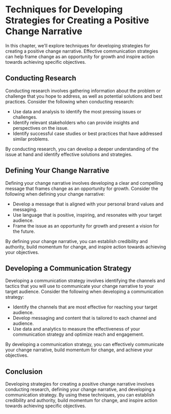 Techniques for Developing Strategies for Creating a Positive Change Narrative
========================================================================================================================================================

In this chapter, we'll explore techniques for developing strategies for creating a positive change narrative. Effective communication strategies can help frame change as an opportunity for growth and inspire action towards achieving specific objectives.

Conducting Research
-------------------

Conducting research involves gathering information about the problem or challenge that you hope to address, as well as potential solutions and best practices. Consider the following when conducting research:

* Use data and analysis to identify the most pressing issues or challenges.
* Identify relevant stakeholders who can provide insights and perspectives on the issue.
* Identify successful case studies or best practices that have addressed similar problems.

By conducting research, you can develop a deeper understanding of the issue at hand and identify effective solutions and strategies.

Defining Your Change Narrative
------------------------------

Defining your change narrative involves developing a clear and compelling message that frames change as an opportunity for growth. Consider the following when defining your change narrative:

* Develop a message that is aligned with your personal brand values and messaging.
* Use language that is positive, inspiring, and resonates with your target audience.
* Frame the issue as an opportunity for growth and present a vision for the future.

By defining your change narrative, you can establish credibility and authority, build momentum for change, and inspire action towards achieving your objectives.

Developing a Communication Strategy
-----------------------------------

Developing a communication strategy involves identifying the channels and tactics that you will use to communicate your change narrative to your target audience. Consider the following when developing a communication strategy:

* Identify the channels that are most effective for reaching your target audience.
* Develop messaging and content that is tailored to each channel and audience.
* Use data and analytics to measure the effectiveness of your communication strategy and optimize reach and engagement.

By developing a communication strategy, you can effectively communicate your change narrative, build momentum for change, and achieve your objectives.

Conclusion
----------

Developing strategies for creating a positive change narrative involves conducting research, defining your change narrative, and developing a communication strategy. By using these techniques, you can establish credibility and authority, build momentum for change, and inspire action towards achieving specific objectives.
